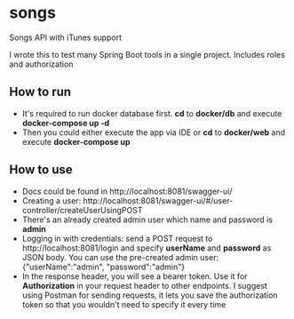 # songs
Songs API with iTunes support

I wrote this to test many Spring Boot tools in a single project. Includes roles and authorization

## How to run
- It's required to run docker database first. __cd__ to __docker/db__ and execute __docker-compose up -d__
- Then you could either execute the app via IDE or __cd__ to __docker/web__ and execute __docker-compose up__

## How to use
- Docs could be found in http://localhost:8081/swagger-ui/
- Creating a user: http://localhost:8081/swagger-ui/#/user-controller/createUserUsingPOST
- There's an already created admin user which name and password is __admin__
- Logging in with credentials: send a POST request to http://localhost:8081/login and specify __userName__ and __password__ as JSON body.
  You can use the pre-created admin user: {"userName":"admin", "password":"admin"}
- In the response header, you will see a bearer token. Use it for __Authorization__ in your request header to other endpoints.
  I suggest using Postman for sending requests, it lets you save the authorization token so that you wouldn't need to specify it every time
